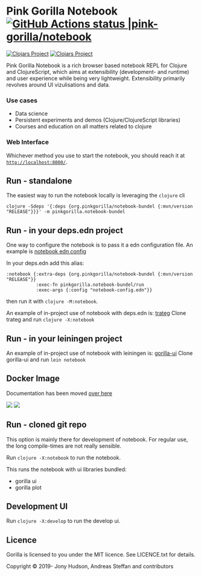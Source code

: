 # Pink Gorilla Notebook [![GitHub Actions status |pink-gorilla/notebook](https://github.com/pink-gorilla/notebook/workflows/CI/badge.svg)](https://github.com/pink-gorilla/notebook/actions?workflow=CI)
[![Clojars Project](https://img.shields.io/clojars/v/org.pinkgorilla/notebook.svg)](https://clojars.org/org.pinkgorilla/notebook)
[![Clojars Project](https://img.shields.io/clojars/v/org.pinkgorilla/notebook-bundel.svg)](https://clojars.org/org.pinkgorilla/notebook-bundel)

Pink Gorilla Notebook is a rich browser based notebook REPL for Clojure and ClojureScript, which aims at extensibility
 (development- and runtime) and user experience while being very lightweight. Extensibility primarily revolves around
  UI vizulisations and data.

### Use cases
- Data science
- Persistent experiments and demos (Clojure/ClojureScript libraries)
- Courses and education on all matters related to clojure

### Web Interface

Whichever method you use to start the notebook, you should reach it at [`http://localhost:8000/`](http://localhost:8000/).

## Run - standalone 

The easiest way to run the notebook locally is leveraging the `clojure` cli

```
clojure -Sdeps '{:deps {org.pinkgorilla/notebook-bundel {:mvn/version "RELEASE"}}}' -m pinkgorilla.notebook-bundel
```

## Run - in your deps.edn project

One way to configure the notebook is to pass it a edn configuration file. An example is
[notebook edn config](https://github.com/pink-gorilla/notebook/blob/master/resources/notebook-core.edn)

In your deps.edn add this alias:
```
:notebook {:extra-deps {org.pinkgorilla/notebook-bundel {:mvn/version "RELEASE"}}
           :exec-fn pinkgorilla.notebook-bundel/run
           :exec-args {:config "notebook-config.edn"}}
```
then run it with `clojure -M:notebook`.

An example of in-project use of notebook with deps.edn is: [trateg](https://github.com/clojure-quant/trateg)
Clone trateg and run `clojure -X:notebook`

## Run - in your leiningen project

An example of in-project use of notebook with leiningen is: [gorilla-ui](https://github.com/pink-gorilla/gorilla-ui)
Clone gorilla-ui and run `lein notebook`

## Docker Image

Documentation has been moved [over here](https://pink-gorilla.github.io/)

<!-- [![dockeri.co](https://dockeri.co/image/pinkgorillawb/gorilla-notebook)](https://hub.docker.com/r/pinkgorillawb/gorilla-notebook) -->
[![](https://images.microbadger.com/badges/version/pinkgorillawb/gorilla-notebook.svg)](https://microbadger.com/images/pinkgorillawb/gorilla-notebook "Get your own version badge on microbadger.com")
[![](https://images.microbadger.com/badges/image/pinkgorillawb/gorilla-notebook.svg)](https://microbadger.com/images/pinkgorillawb/gorilla-notebook "Get your own image badge on microbadger.com")

## Run - cloned git repo

This option is mainly there for development of notebook. 
For regular use, the long compile-times are not really sensible.

Run `clojure -X:notebook` to run the notebook. 

This runs the notebook with ui libraries bundled:
- gorilla ui
- gorilla plot

## Development UI 

Run `clojure -X:develop` to run the develop ui. 

## Licence

Gorilla is licensed to you under the MIT licence. See LICENCE.txt for details.

Copyright © 2019- Jony Hudson, Andreas Steffan and contributors
